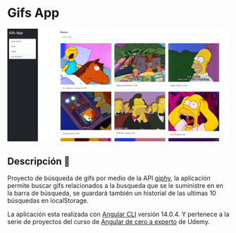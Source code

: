 # Gifs App

![Proyecto Gifs App](./src/assets/images/captura.PNG)

## Descripción 👀

Proyecto de búsqueda de gifs por medio de la API [giphy](https://developers.giphy.com/), la aplicación permite buscar gifs relacionados a la busqueda que se le suministre en
en la barra de búsqueda, se guardará también un historial de las ultimas 10 búsquedas en localStorage.

La aplicación esta realizada con [Angular CLI](https://github.com/angular/angular-cli) versión 14.0.4. Y pertenece a la serie de proyectos del curso de
[Angular de cero a experto](https://www.udemy.com/course/angular-fernando-herrera/) de Udemy.
